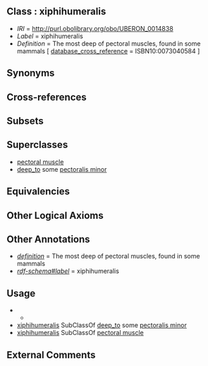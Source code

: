 
## Class : xiphihumeralis

 * *IRI* = http://purl.obolibrary.org/obo/UBERON_0014838
 * *Label* = xiphihumeralis
 * *Definition* = The most deep of pectoral muscles, found in some mammals [ [database_cross_reference](../../ef/oboInOwl#hasDbXref.md) = ISBN10:0073040584 ]

## Synonyms


## Cross-references


## Subsets


## Superclasses

 * [pectoral muscle](../../UBERON/95/UBERON_0001495.md)
 * [deep_to](../../BSPO/07/BSPO_0000107.md) some [pectoralis minor](../../UBERON/00/UBERON_0001100.md)

## Equivalencies


## Other Logical Axioms


## Other Annotations

 * *[definition](../../IAO/15/IAO_0000115.md)* = The most deep of pectoral muscles, found in some mammals
 * *[rdf-schema#label](../../el/rdf-schema#label.md)* = xiphihumeralis

## Usage

 * -
 * [xiphihumeralis](../../UBERON/38/UBERON_0014838.md) SubClassOf [deep_to](../../BSPO/07/BSPO_0000107.md) some [pectoralis minor](../../UBERON/00/UBERON_0001100.md)
 * [xiphihumeralis](../../UBERON/38/UBERON_0014838.md) SubClassOf [pectoral muscle](../../UBERON/95/UBERON_0001495.md)

## External Comments


